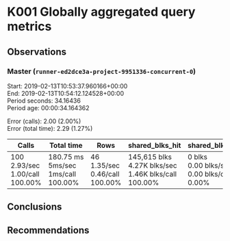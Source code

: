# K001 Globally aggregated query metrics

## Observations ##


### Master (`runner-ed2dce3a-project-9951336-concurrent-0`) ###
Start: 2019-02-13T10:53:37.960166+00:00  
End: 2019-02-13T10:54:12.124528+00:00  
Period seconds: 34.16436  
Period age: 00:00:34.164362  

Error (calls): 2.00 (2.00%)  
Error (total time): 2.29 (1.27%)

Calls | Total&nbsp;time | Rows | shared_blks_hit | shared_blks_read | shared_blks_dirtied | shared_blks_written | blk_read_time | blk_write_time | kcache_reads | kcache_writes | kcache_user_time_ms | kcache_system_time 
-------|------------|------|-----------------|------------------|---------------------|---------------------|---------------|----------------|--------------|---------------|---------------------|--------------------
100<br/>2.93/sec<br/>1.00/call<br/>100.00% |180.75&nbsp;ms<br/>5ms/sec<br/>1ms/call<br/>100.00% |46<br/>1.35/sec<br/>0.46/call<br/>100.00% |145,615&nbsp;blks<br/>4.27K&nbsp;blks/sec<br/>1.46K&nbsp;blks/call<br/>100.00% |0&nbsp;blks<br/>0.00&nbsp;blks/sec<br/>0.00&nbsp;blks/call<br/>0.00% |0&nbsp;blks<br/>0.00&nbsp;blks/sec<br/>0.00&nbsp;blks/call<br/>0.00% |0&nbsp;blks<br/>0.00&nbsp;blks/sec<br/>0.00&nbsp;blks/call<br/>0.00% |0.00&nbsp;ms<br/>0s/sec<br/>0s/call<br/>0.00% |0.00&nbsp;ms<br/>0s/sec<br/>0s/call<br/>0.00% |0.00&nbsp;bytes<br/>0.00&nbsp;bytes/sec<br/>0.00&nbsp;bytes/call<br/>0.00% |0.00&nbsp;bytes<br/>0.00&nbsp;bytes/sec<br/>0.00&nbsp;bytes/call<br/>0.00% |0.00&nbsp;ms<br/>0s/sec<br/>0s/call<br/>0.00% |0.00&nbsp;ms<br/>0s/sec<br/>0s/call<br/>0.00%





## Conclusions ##


## Recommendations ##


